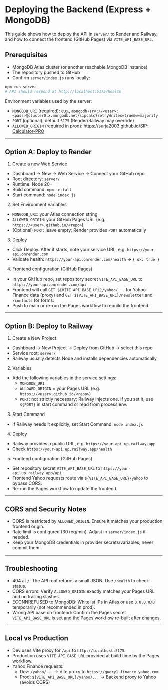 # Deploying the Backend (Express + MongoDB)

This guide shows how to deploy the API in `server/` to Render and Railway, and how to connect the frontend (GitHub Pages) via `VITE_API_BASE_URL`.

## Prerequisites
- MongoDB Atlas cluster (or another reachable MongoDB instance)
- The repository pushed to GitHub
- Confirm `server/index.js` runs locally:

```bash
npm run server
# API should respond at http://localhost:5175/health
```

Environment variables used by the server:
- `MONGODB_URI` (required): e.g., `mongodb+srv://<user>:<pass>@cluster0.x.mongodb.net/sipcalc?retryWrites=true&w=majority`
- `PORT` (optional): default `5175` (Render/Railway may override)
- `ALLOWED_ORIGIN` (required in prod):  https://surja2003.github.io/SIP-Calculator-PRO

---

## Option A: Deploy to Render

1) Create a new Web Service
- Dashboard → New → Web Service → Connect your GitHub repo
- Root directory: `server/`
- Runtime: Node 20+
- Build command: `npm install`
- Start command: `node index.js`

2) Set Environment Variables
- `MONGODB_URI`: your Atlas connection string
- `ALLOWED_ORIGIN`: your GitHub Pages URL (e.g. `https://<user>.github.io/<repo>`)
- (Optional) `PORT`: leave empty; Render provides `PORT` automatically

3) Deploy
- Click Deploy. After it starts, note your service URL, e.g. `https://your-api.onrender.com`
- Validate health: `https://your-api.onrender.com/health` → `{ ok: true }`

4) Frontend configuration (GitHub Pages)
- In your GitHub repo, set repository secret `VITE_API_BASE_URL` to `https://your-api.onrender.com/api`
- Frontend will call `GET ${VITE_API_BASE_URL}/yahoo/...` for Yahoo Finance data (proxy) and `GET ${VITE_API_BASE_URL}/newsletter` and `/contacts` for forms.
- Push to main or re-run the Pages workflow to rebuild the frontend.

---

## Option B: Deploy to Railway

1) Create a New Project
- Dashboard → New Project → Deploy from GitHub → select this repo
- Service root: `server/`
- Railway usually detects Node and installs dependencies automatically

2) Variables
- Add the following variables in the service settings:
  - `MONGODB_URI`
  - `ALLOWED_ORIGIN` = your Pages URL (e.g. `https://<user>.github.io/<repo>`)
  - `PORT`: not strictly necessary; Railway injects one. If you set it, use `${PORT}` in start command or read from process.env.

3) Start Command
- If Railway needs it explicitly, set Start Command: `node index.js`

4) Deploy
- Railway provides a public URL, e.g. `https://your-api.up.railway.app`
- Check `https://your-api.up.railway.app/health`

5) Frontend configuration (GitHub Pages)
- Set repository secret `VITE_API_BASE_URL` to `https://your-api.up.railway.app/api`
- Frontend Yahoo requests route via `${VITE_API_BASE_URL}/yahoo` to bypass CORS.
- Re-run the Pages workflow to update the frontend.

---

## CORS and Security Notes
- CORS is restricted by `ALLOWED_ORIGIN`. Ensure it matches your production frontend origin.
- Rate limit is configured (30 req/min). Adjust in `server/index.js` if needed.
- Keep your MongoDB credentials in provider secrets/variables; never commit them.

---

## Troubleshooting
- 404 at `/`: The API root returns a small JSON. Use `/health` to check status.
- CORS errors: Verify `ALLOWED_ORIGIN` exactly matches your Pages URL and no trailing slashes.
- ECONNREFUSED to MongoDB: Whitelist IPs in Atlas or use `0.0.0.0/0` temporarily (not recommended in prod).
- Wrong API base on frontend: Confirm the Pages secret `VITE_API_BASE_URL` is set and the Pages workflow re-built after changes.

---

## Local vs Production
- Dev uses Vite proxy for `/api` to `http://localhost:5175`.
- Production uses `VITE_API_BASE_URL` provided at build time by the Pages workflow.
- Yahoo Finance requests:
  - Dev: `/yahoo/...` → Vite proxy to `https://query1.finance.yahoo.com`
  - Prod: `${VITE_API_BASE_URL}/yahoo/...` → Backend proxy to Yahoo (avoids CORS)

